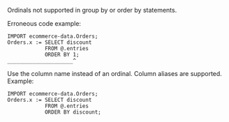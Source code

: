 Ordinals not supported in group by or order by statements.

Erroneous code example:
```
IMPORT ecommerce-data.Orders;
Orders.x := SELECT discount 
            FROM @.entries 
            ORDER BY 1;
_____________________^
```

Use the column name instead of an ordinal. Column aliases are supported. Example:
```
IMPORT ecommerce-data.Orders;
Orders.x := SELECT discount 
            FROM @.entries 
            ORDER BY discount;
```
